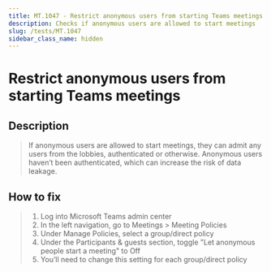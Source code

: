 ```yaml
---
title: MT.1047 - Restrict anonymous users from starting Teams meetings
description: Checks if anonymous users are allowed to start meetings
slug: /tests/MT.1047
sidebar_class_name: hidden
---
```


# Restrict anonymous users from starting Teams meetings

## Description

> If anonymous users are allowed to start meetings, they can admit any users from the lobbies, authenticated or otherwise. Anonymous users haven’t been authenticated, which can increase the risk of data leakage.

## How to fix

> 1. Log into Microsoft Teams admin center
> 2. In the left navigation, go to Meetings > Meeting Policies
> 3. Under Manage Policies, select a group/direct policy
> 4. Under the Participants & guests section, toggle "Let anonymous people start a meeting" to Off
> 5. You’ll need to change this setting for each group/direct policy
